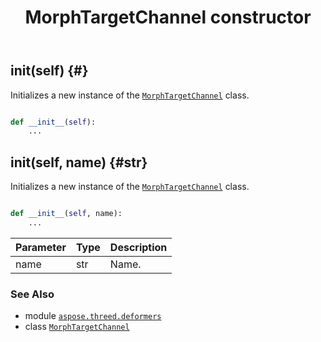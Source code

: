 ﻿---
title: MorphTargetChannel constructor
second_title: Aspose.3D for Python via .NET API References
description: 
type: docs
weight: 10
url: /python-net/aspose.threed.deformers/morphtargetchannel/__init__/
is_root: false
---

## __init__(self) {#}

Initializes a new instance of the [`MorphTargetChannel`](/3d/python-net/aspose.threed.deformers/morphtargetchannel) class.



```python

def __init__(self):
    ...
```




## __init__(self, name) {#str}

Initializes a new instance of the [`MorphTargetChannel`](/3d/python-net/aspose.threed.deformers/morphtargetchannel) class.



```python

def __init__(self, name):
    ...
```


| Parameter | Type | Description |
| :- | :- | :- |
| name | str | Name. |



### See Also
* module [`aspose.threed.deformers`](../../)
* class [`MorphTargetChannel`](/3d/python-net/aspose.threed.deformers/morphtargetchannel)
